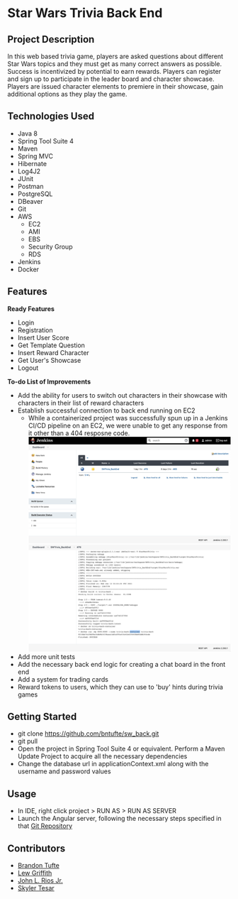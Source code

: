 # Star Wars Trivia Back End

## Project Description
In this web based trivia game, players are asked questions about different Star Wars topics and they must get as many correct answers as possible. Success is incentivized by potential to earn rewards. Players can register and sign up to participate in the leader board and character showcase. Players are issued character elements to premiere in their showcase, gain additional options as they play the game.

## Technologies Used
* Java 8
* Spring Tool Suite 4
* Maven
* Spring MVC
* Hibernate
* Log4J2
* JUnit
* Postman
* PostgreSQL
* DBeaver
* Git
* AWS
	* EC2
	* AMI
	* EBS
	* Security Group
	* RDS
* Jenkins
* Docker

## Features
**Ready Features**
* Login
* Registration
* Insert User Score
* Get Template Question
* Insert Reward Character
* Get User's Showcase
* Logout

**To-do List of Improvements**
* Add the ability for users to switch out characters in their showcase with characters in their list of reward characters
* Establish successful connection to back end running on EC2
	* While a containerized project was successfully spun up in a Jenkins CI/CD pipeline on an EC2, we were unable to get any response from it other than a 404 resposne code.
![](./BuildSuccess.png)
![](./SuccessLog.png)
* Add more unit tests
* Add the necessary back end logic for creating a chat board in the front end
* Add a system for trading cards
* Reward tokens to users, which they can use to 'buy' hints during trivia games

## Getting Started
* git clone https://github.com/bntufte/sw_back.git
* git pull
* Open the project in Spring Tool Suite 4 or equivalent. Perform a Maven Update Project to acquire all the necessary dependencies
* Change the database url in applicationContext.xml along with the username and password values

## Usage
* In IDE, right click project > RUN AS > RUN AS SERVER
* Launch the Angular server, following the necessary steps specified in that [Git Repository](https://github.com/bntufte/sw_front)

## Contributors
* [Brandon Tufte](https://github.com/bntufte)
* [Lew Griffith](https://github.com/logriffith)
* [John L. Rios Jr.](https://github.com/jlrjr98)
* [Skyler Tesar](https://github.com/skytsar)